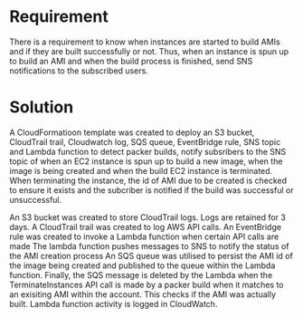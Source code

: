 # Requirement
There is a requirement to know when instances are started to build AMIs and if they are built successfully or not. Thus, when an instance is spun up to build an AMI and when the build process is finished, send SNS notifications to the subscribed users.

# Solution
A CloudFormatioon template was created to deploy an S3 bucket, CloudTrail trail, Cloudwatch log, SQS queue, EventBridge rule, SNS topic and Lambda function to detect packer builds, notify subsribers to the SNS topic of when an EC2 instance is spun up to build a new image, when the image is being created and when the build EC2 instance is terminated. When terminating the instance, the id of AMI due to be created is checked to ensure it exists and the subcriber is notified if the build was successful or unsuccessful.

An S3 bucket was created to store CloudTrail logs. Logs are retained for 3 days.
A CloudTrail trail was created to log AWS API calls.
An EventBridge rule was created to invoke a Lambda function when certain API calls are made
The lambda function pushes messages to SNS to notify the status of the AMI creation process
An SQS queue was utilised to persist the AMI id of the image being created and published to the queue within the Lambda function.
Finally, the SQS message is deleted by the Lambda when the TerminateInstances API call is made by a packer build when 
it matches to an exisiting AMI within the account. This checks if the AMI was actually built.
Lambda function activity is logged in CloudWatch.


